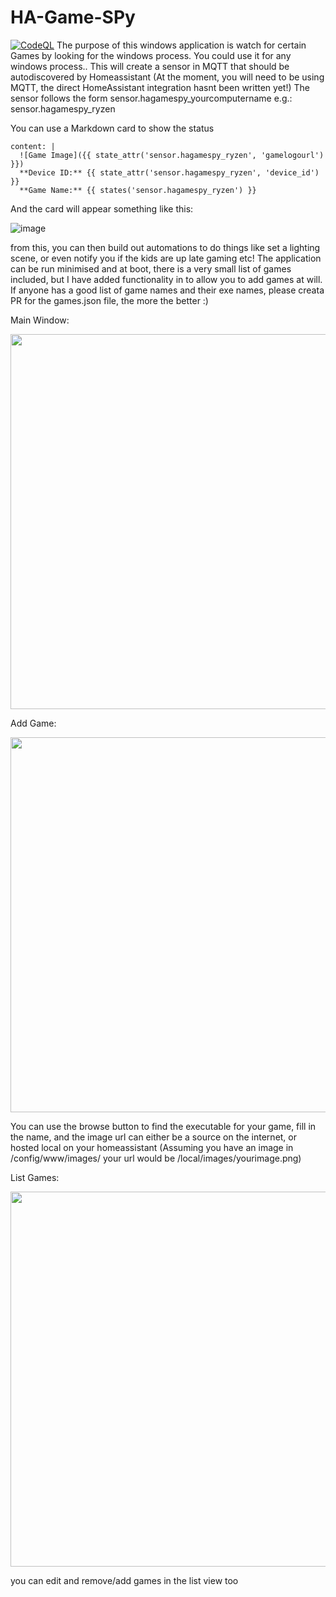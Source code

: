 # HA-Game-SPy

[![CodeQL](https://github.com/jimmyeao/HA-Game-SPy/actions/workflows/codeql.yml/badge.svg)](https://github.com/jimmyeao/HA-Game-SPy/actions/workflows/codeq.yml)
The purpose of this windows application is watch for certain Games by looking for the windows process. You could use it for any windows process..
This will create a sensor in MQTT that should be autodiscovered by Homeassistant (At the moment, you will need to be using MQTT, the direct HomeAssistant integration hasnt been written yet!)
The sensor follows the form sensor.hagamespy_yourcomputername e.g.:
sensor.hagamespy_ryzen

You can use a Markdown card to show the status
```type: markdown
content: |
  ![Game Image]({{ state_attr('sensor.hagamespy_ryzen', 'gamelogourl') }})
  **Device ID:** {{ state_attr('sensor.hagamespy_ryzen', 'device_id') }}
  **Game Name:** {{ states('sensor.hagamespy_ryzen') }}
```
And the card will appear something like this:

![image](https://github.com/jimmyeao/HA-Game-SPy/assets/5197831/caa6e8c2-de9c-4e02-8ff2-b3ad3c132a5f)

from this, you can then build out automations to do things like set a lighting scene, or even notify you if the kids are up late gaming etc!
The application can be run minimised and at boot, there is a very small list of games included, but I have added functionality in to allow you to add games at will.
If anyone has a good list of game names and their exe names, please creata PR for the games.json file, the more the better :)

Main Window:

<img src="https://github.com/jimmyeao/HA-Game-SPy/assets/5197831/ec483760-9159-4346-a8c6-b7ad944b37fe" width="600" >


Add Game:

<img src="https://github.com/jimmyeao/HA-Game-SPy/assets/5197831/b3d2c25e-0fdb-4cde-ad1f-5e3b81cd09e3" width="600" >

You can use the browse button to find the executable for your game, fill in the name, and the image url can either be a source on the internet, or hosted local on your homeassistant (Assuming you have an image in /config/www/images/ your url would be /local/images/yourimage.png)

List Games:

<img src="https://github.com/jimmyeao/HA-Game-SPy/assets/5197831/513a972c-b9dd-4a09-8ad1-0b657ee80283" width="600" >

you can edit and remove/add games in the list view too




